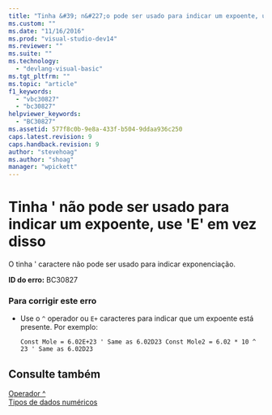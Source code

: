 ```yaml
---
title: "Tinha &#39; n&#227;o pode ser usado para indicar um expoente, use &#39;E&#39; em vez disso | Microsoft Docs"
ms.custom: ""
ms.date: "11/16/2016"
ms.prod: "visual-studio-dev14"
ms.reviewer: ""
ms.suite: ""
ms.technology: 
  - "devlang-visual-basic"
ms.tgt_pltfrm: ""
ms.topic: "article"
f1_keywords: 
  - "vbc30827"
  - "bc30827"
helpviewer_keywords: 
  - "BC30827"
ms.assetid: 577f8c0b-9e8a-433f-b504-9ddaa936c250
caps.latest.revision: 9
caps.handback.revision: 9
author: "stevehoag"
ms.author: "shoag"
manager: "wpickett"
---
```

# Tinha &#39; n&#227;o pode ser usado para indicar um expoente, use &#39;E&#39; em vez disso
O tinha ' caractere não pode ser usado para indicar exponenciação.  
  
 **ID do erro:** BC30827  
  
### Para corrigir este erro  
  
-   Use o `^` operador ou `E+` caracteres para indicar que um expoente está presente. Por exemplo:  
  
    ```  
    Const Mole = 6.02E+23 ' Same as 6.02D23 Const Mole2 = 6.02 * 10 ^ 23 ' Same as 6.02D23  
    ```  
  
## Consulte também  
 [Operador ^](../../visual-basic/language-reference/operators/exponentiation-operator.md)   
 [Tipos de dados numéricos](../../visual-basic/programming-guide/language-features/data-types/numeric-data-types.md)